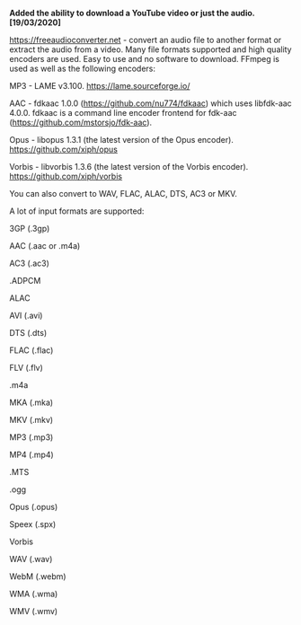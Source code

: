 **Added the ability to download a YouTube video or just the audio. [19/03/2020]**

https://freeaudioconverter.net - convert an audio file to another format or extract the audio from a video. Many file formats supported and high quality encoders are used. Easy to use and no software to download. FFmpeg is used as well as the following encoders:

MP3 - LAME v3.100. https://lame.sourceforge.io/

AAC - fdkaac 1.0.0 (https://github.com/nu774/fdkaac) which uses libfdk-aac 4.0.0. fdkaac is a command line encoder frontend for fdk-aac (https://github.com/mstorsjo/fdk-aac).

Opus - libopus 1.3.1 (the latest version of the Opus encoder). https://github.com/xiph/opus

Vorbis - libvorbis 1.3.6 (the latest version of the Vorbis encoder). https://github.com/xiph/vorbis

You can also convert to WAV, FLAC, ALAC, DTS, AC3 or MKV.

A lot of input formats are supported:

3GP (.3gp)

AAC (.aac or .m4a)

AC3 (.ac3)

.ADPCM

ALAC

AVI (.avi)

DTS (.dts)

FLAC (.flac)

FLV (.flv)

.m4a

MKA (.mka)

MKV (.mkv)

MP3 (.mp3)

MP4 (.mp4)

.MTS

.ogg

Opus (.opus)

Speex (.spx)

Vorbis

WAV (.wav)

WebM (.webm)

WMA (.wma)

WMV (.wmv)
